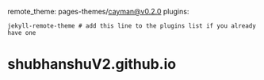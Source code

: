 remote_theme: pages-themes/cayman@v0.2.0 plugins:

    jekyll-remote-theme # add this line to the plugins list if you already have one


# shubhanshuV2.github.io
